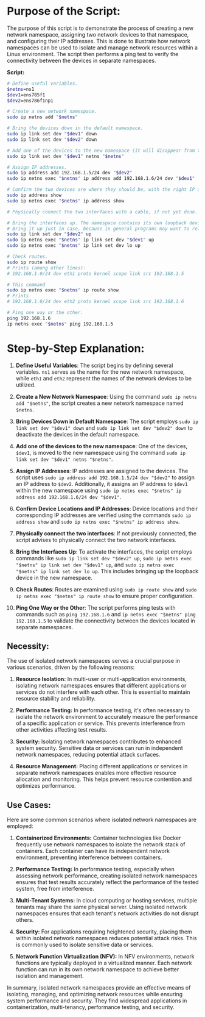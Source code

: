 **Purpose of the Script:**
================

The purpose of this script is to demonstrate the process of creating a new network namespace, assigning two network devices to that namespace, and configuring their IP addresses. This is done to illustrate how network namespaces can be used to isolate and manage network resources within a Linux environment. The script then performs a ping test to verify the connectivity between the devices in separate namespaces.

**Script:**
```bash
# Define useful variables.
$netns=ns1
$dev1=ens785f1
$dev2=ens786f1np1

# Create a new network namespace.
sudo ip netns add "$netns"

# Bring the devices down in the default namespace.
sudo ip link set dev "$dev1" down
sudo ip link set dev "$dev2" down

# Add one of the devices to the new namespace (it will disappear from the default namespace).
sudo ip link set dev "$dev1" netns "$netns"

# Assign IP addresses.
sudo ip address add 192.168.1.5/24 dev "$dev2"
sudo ip netns exec "$netns" ip address add 192.168.1.6/24 dev "$dev1"

# Confirm the two devices are where they should be, with the right IP addresses.
sudo ip address show
sudo ip netns exec "$netns" ip address show

# Physically connect the two interfaces with a cable, if not yet done.

# Bring the interfaces up. The namespace contains its own loopback device lo.
# Bring it up just in case, because in general programs may want to rely on it.
sudo ip link set dev "$dev2" up
sudo ip netns exec "$netns" ip link set dev "$dev1" up
sudo ip netns exec "$netns" ip link set dev lo up

# Check routes.
sudo ip route show
# Prints (among other lines):
# 192.168.1.0/24 dev eth1 proto kernel scope link src 192.168.1.5

# This command
sudo ip netns exec "$netns" ip route show
# Prints
# 192.168.1.0/24 dev eth2 proto kernel scope link src 192.168.1.6

# Ping one way or the other.
ping 192.168.1.6
ip netns exec "$netns" ping 192.168.1.5
```

**Step-by-Step Explanation:**
================

1. **Define Useful Variables**: The script begins by defining several variables. `ns1` serves as the name for the new network namespace, while `eth1` and `eth2` represent the names of the network devices to be utilized.

2. **Create a New Network Namespace**: Using the command `sudo ip netns add "$netns"`, the script creates a new network namespace named `$netns`.

3. **Bring Devices Down in Default Namespace**: The script employs `sudo ip link set dev "$dev1" down` and `sudo ip link set dev "$dev2" down` to deactivate the devices in the default namespace.

4. **Add one of the devices to the new namespace**: One of the devices, `$dev1`, is moved to the new namespace using the command `sudo ip link set dev "$dev1" netns "$netns"`.

5. **Assign IP Addresses**: IP addresses are assigned to the devices. The script uses `sudo ip address add 192.168.1.5/24 dev "$dev2"` to assign an IP address to `$dev2`. Additionally, it assigns an IP address to `$dev1` within the new namespace using `sudo ip netns exec "$netns" ip address add 192.168.1.6/24 dev "$dev1"`.

6. **Confirm Device Locations and IP Addresses**: Device locations and their corresponding IP addresses are verified using the commands `sudo ip address show` and `sudo ip netns exec "$netns" ip address show`.

7. **Physically connect the two interfaces**: If not previously connected, the script advises to physically connect the two network interfaces.

8. **Bring the Interfaces Up**: To activate the interfaces, the script employs commands like `sudo ip link set dev "$dev2" up`, `sudo ip netns exec "$netns" ip link set dev "$dev1" up`, and `sudo ip netns exec "$netns" ip link set dev lo up`. This includes bringing up the loopback device in the new namespace.

9. **Check Routes**: Routes are examined using `sudo ip route show` and `sudo ip netns exec "$netns" ip route show` to ensure proper configuration.

10. **Ping One Way or the Other**: The script performs ping tests with commands such as `ping 192.168.1.6` and `ip netns exec "$netns" ping 192.168.1.5` to validate the connectivity between the devices located in separate namespaces.
## Necessity:

The use of isolated network namespaces serves a crucial purpose in various scenarios, driven by the following reasons:

1. **Resource Isolation:** In multi-user or multi-application environments, isolating network namespaces ensures that different applications or services do not interfere with each other. This is essential to maintain resource stability and reliability.

2. **Performance Testing:** In performance testing, it's often necessary to isolate the network environment to accurately measure the performance of a specific application or service. This prevents interference from other activities affecting test results.

3. **Security:** Isolating network namespaces contributes to enhanced system security. Sensitive data or services can run in independent network namespaces, reducing potential attack surfaces.

4. **Resource Management:** Placing different applications or services in separate network namespaces enables more effective resource allocation and monitoring. This helps prevent resource contention and optimizes performance.

## Use Cases:

Here are some common scenarios where isolated network namespaces are employed:

1. **Containerized Environments:** Container technologies like Docker frequently use network namespaces to isolate the network stack of containers. Each container can have its independent network environment, preventing interference between containers.

2. **Performance Testing:** In performance testing, especially when assessing network performance, creating isolated network namespaces ensures that test results accurately reflect the performance of the tested system, free from interference.

3. **Multi-Tenant Systems:** In cloud computing or hosting services, multiple tenants may share the same physical server. Using isolated network namespaces ensures that each tenant's network activities do not disrupt others.

4. **Security:** For applications requiring heightened security, placing them within isolated network namespaces reduces potential attack risks. This is commonly used to isolate sensitive data or services.

5. **Network Function Virtualization (NFV):** In NFV environments, network functions are typically deployed in a virtualized manner. Each network function can run in its own network namespace to achieve better isolation and management.

In summary, isolated network namespaces provide an effective means of isolating, managing, and optimizing network resources while ensuring system performance and security. They find widespread applications in containerization, multi-tenancy, performance testing, and security.
